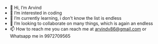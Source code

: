 - 👋 Hi, I’m Arvind
- 👀 I’m interested in coding
- 🌱 I’m currently learning, i don't know the list is endless 
- 💞️ I’m looking to collaborate on many things, which is again an endless
- 📫 How to reach me you can reach me at arvindv86@gmail.com or Whatsapp me in 9972709565

<!---
arvindv86/arvindv86 is a ✨ special ✨ repository because its `README.md` (this file) appears on your GitHub profile.
You can click the Preview link to take a look at your changes.
--->
